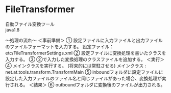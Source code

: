# FileTransformer
自動ファイル変換ツール  
java1.8  

〜処理の流れ〜
  ＜事前準備＞
① 設定ファイルに入力ファイルと出力ファイルのファイルフォーマットを入力する。
設定ファイル：etc/FileTransformerSettings.xml
② 設定ファイルに変換処理を書いたクラスを入力する。
③ ②で入力した変換処理のクラスファイルを追加する。
＜実行＞
④ メインクラスを実行する。 (将来的には常駐させる)
メインクラス : net.at.tools.transform.TransformMain
⑤ inboundフォルダに設定ファイルに設定した入力ファイルのファイル名と同じファイルがあった場合、変換処理が実行される。
＜結果＞
⑥ outboundフォルダに変換後のファイルが出力される。
